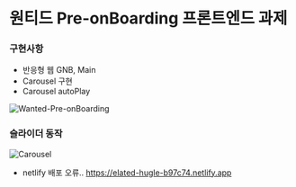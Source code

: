 
# 원티드 Pre-onBoarding 프론트엔드 과제

### 구현사항 
- 반응형 웹 GNB, Main
- Carousel 구현
- Carousel autoPlay 

![Wanted-Pre-onBoarding](https://user-images.githubusercontent.com/77766718/150099155-bb2c7ae1-9cc2-4a8f-936b-c736c805872a.gif)

### 슬라이더 동작 
![Carousel](https://user-images.githubusercontent.com/77766718/150103427-4e3d6d71-70bd-4d3b-8fc3-0dd33929ce6e.gif)


- netlify 배포 오류..
https://elated-hugle-b97c74.netlify.app
